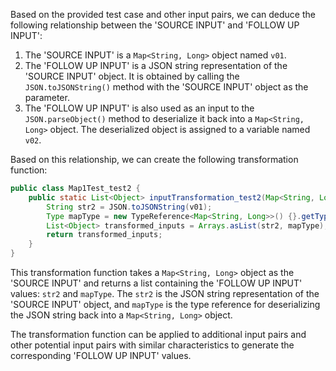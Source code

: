 Based on the provided test case and other input pairs, we can deduce the following relationship between the 'SOURCE INPUT' and 'FOLLOW UP INPUT':

1. The 'SOURCE INPUT' is a `Map<String, Long>` object named `v01`.
2. The 'FOLLOW UP INPUT' is a JSON string representation of the 'SOURCE INPUT' object. It is obtained by calling the `JSON.toJSONString()` method with the 'SOURCE INPUT' object as the parameter.
3. The 'FOLLOW UP INPUT' is also used as an input to the `JSON.parseObject()` method to deserialize it back into a `Map<String, Long>` object. The deserialized object is assigned to a variable named `v02`.

Based on this relationship, we can create the following transformation function:

```java
public class Map1Test_test2 {
    public static List<Object> inputTransformation_test2(Map<String, Long> v01) {
        String str2 = JSON.toJSONString(v01);
        Type mapType = new TypeReference<Map<String, Long>>() {}.getType();
        List<Object> transformed_inputs = Arrays.asList(str2, mapType);
        return transformed_inputs;
    }
}
```

This transformation function takes a `Map<String, Long>` object as the 'SOURCE INPUT' and returns a list containing the 'FOLLOW UP INPUT' values: `str2` and `mapType`. The `str2` is the JSON string representation of the 'SOURCE INPUT' object, and `mapType` is the type reference for deserializing the JSON string back into a `Map<String, Long>` object.

The transformation function can be applied to additional input pairs and other potential input pairs with similar characteristics to generate the corresponding 'FOLLOW UP INPUT' values.